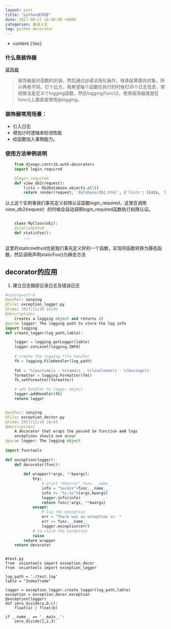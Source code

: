 ```yaml
---
layout: post
title: "python装饰器"
date: 2017-09-27 18:00:00 +0800 
categories: 酱油人生
tag: python decorator
---
```

* content
{:toc}

### 什么是装饰器
[装饰器](http://python.jobbole.com/81683/)

> 装饰器是对函数的封装，然后通过@语法简化操作。继承是算面向对象，所以两者不同。打个比方，我希望每个函数在执行的时候打印个日志信息，常规做法是定义个logging函数，然后logging(func())，使用装饰器就是在func()上面直接使用@logging。

### 装饰器常用场景：
* 引入日志
* 增加计时逻辑来检测性能
* 给函数加入事物能力。

### 使用方法举例说明

```python
	from django.contrib.auth.decorators 
	import login_required

    @login_required
	def view_db2(request):
	    lists = Db2Database.objects.all()
	    return render(request, 'database/db2.html', {'lists': lists, 'DSM_URL': DSM_URL})

```
以上这个实例事我们事先定义权限认证函数login_required，这里在调用view_db2(request）的时候会自动调用login_required函数执行权限认证。

```python

    class MyClass(obj):
    @staticmethod
    def staticFoo():
    	...

```
这里的staticmethod也是我们事先定义好的一个函数，实现将函数转换为静态函数，然后调用声明staticFoo()为静态方法

## decorator的应用
1. 建立日志跟踪记录日志及错误日志

``` python
#coding=utf-8
@author: sunying
@file: exception_logger.py
@time: 2017/11/16 15:43
@description: 
    Creates a logging object and returns it
@param logger: The logging path to store the log info
import logging
def create_logger(log_path,lable):

    logger = logging.getLogger(lable)
    logger.setLevel(logging.INFO)
 
    # create the logging file handler
    fh = logging.FileHandler(log_path)
 
    fmt = '%(asctime)s - %(name)s - %(levelname)s - %(message)s'
    formatter = logging.Formatter(fmt)
    fh.setFormatter(formatter)

    # add handler to logger object
    logger.addHandler(fh)
    return logger
```
```python

@author: sunying
@file: exception_dector.py
@time: 2017/11/16 18:43
@description: 
    A decorator that wraps the passed in function and logs 
    exceptions should one occur
@param logger: The logging object
 
import functools
 
def exception(logger):
    def decorator(func):
 
        def wrapper(*args, **kwargs):
            try:
                # print "Noerror",func.__name__
                info = "Sucess"+func.__name__
                info += "%s,%s"%(args,kwargs)
                logger.info(info)
                return func(*args, **kwargs)             
            except:
                # log the exception
                err = "There was an exception in  "
                err += func.__name__
                logger.exception(err)
            # re-raise the exception
            raise
        return wrapper
    return decorator
```
``` pythons

#test.py
from  uniontools import exception_decor 
from  uniontools import exception_logger

log_path = './test.log'
lable = "IndexTrade"

logger = exception_logger.create_logger(log_path,lable)
exception = exception_decor.exception
@exception(logger)
def zero_divide(a,b,c):
    float(a) / float(b)

if __name__ == '__main__':
    zero_divide(1,2,3)
```